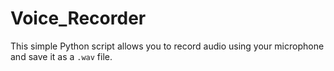 # Voice_Recorder
This simple Python script allows you to record audio using your microphone and save it as a `.wav` file.

